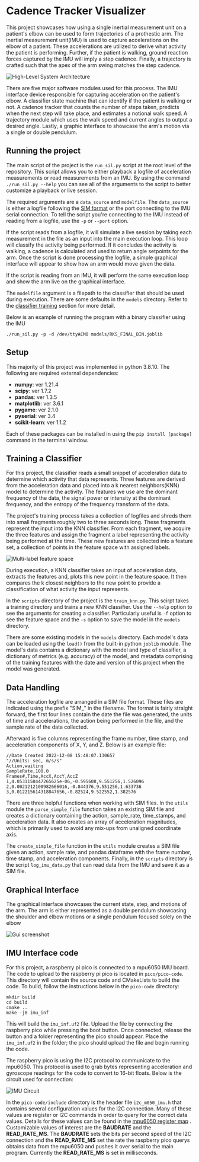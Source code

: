 # Cadence Tracker Visualizer

This project showcases how using a single inertial measurement unit on a
patient's elbow can be used to form trajectories of a prothestic arm. 
The inertial measurement unit(IMU) is used to capture accelerations on 
the elbow of a patient. These accelerations are utilized to derive what activity
the patient is performing. Further, if the patient is walking, ground reaction 
forces captured by the IMU will imply a step cadence. Finally, a trajectory is
crafted such that the apex of the arm swing matches the step cadence.

![High-Level System Architecture](docs/Images/cts_high_level_system.png)

There are five major software modules used for this process. The IMU interface
device responsible for capturing acceleration on the patient's elbow. A 
classifier state machine that can identify if the patient is walking or not. A
cadence tracker that counts the number of steps taken, predicts when the next
step will take place, and estimates a notional walk speed. A trajectory module
which uses the walk speed and current angles to output a desired angle.
Lastly, a graphic interface to showcase the arm's motion via a single or double
pendulum.

## Running the project

The main script of the project is the `run_sil.py` script at the root level of 
the repository. This script allows you to either playback a logfile of 
acceleration measurements or read measurements from an IMU. By using the command 
`./run_sil.py --help` you can see all of the arguments to the script to better 
customize a playback or live session. 

The required arguments are a `data_source` and `modelfile`. The `data_source` is
either a logfile following the [SIM format](#data-handling) or the port 
connecting to the IMU serial connection. To tell the script you're connecting
to the IMU instead of reading from a logfile, use the `-p` or `--port` option.

If the script reads from a logfile, it will simulate a live session by taking
each measurement in the file as an input into the main execution loop. This loop
will classify the activity being performed. If it concludes the activity is
walking, a cadence is calculated and used to return angle setpoints for the 
arm. Once the script is done processing the logfile, a simple graphical 
interface will appear to show how an arm would move given the data.

If the script is reading from an IMU, it will perform the same execution loop 
and show the arm live on the graphical interface. 

The `modelfile` argument is a filepath to the classifier that should be used
during execution. There are some defaults in the `models` directory. Refer to 
the [classifier training](#training-a-classifier) section for more detail.

Below is an example of running the program with a binary classifier using the 
IMU

`./run_sil.py -p -d /dev/ttyACM0 models/RKS_FINAL_BIN.joblib`

## Setup

This majority of this project was implemented in python 3.8.10. The following 
are required external dependencies:

* **numpy**: ver 1.21.4
* **scipy**: ver 1.7.2
* **pandas**: ver 1.3.5
* **matplotlib**: ver 3.6.1
* **pygame**: ver 2.1.0
* **pyserial**: ver 3.4
* **scikit-learn**: ver 1.1.2

Each of these packages can be installed in using the `pip install [package]` 
command in the terminal window.

## Training a Classifier

For this project, the classifier reads a small snippet of acceleration data
to determine which activity that data represents. Three features are derived 
from the acceleration data and placed into a k nearest neighbors(KNN) model to 
determine the activity. The features we use are the dominant frequency of the 
data, the signal power or intensity at the dominant frequency, and the entropy 
of the frequency transform of the data. 

The project's training process takes a collection of logfiles and shreds them
into small fragments roughly two to three seconds long. These fragments 
represent the input into the KNN classifier. From each fragment, we acquire the 
three features and assign the fragment a label representing the activity being 
performed at the time. These new features are collected into a feature set, 
a collection of points in the feature space with assigned labels. 

![Multi-label feature space](docs/Images/RKS_FINAL_MULTI_Feat_crop.png)

During execution, a KNN classifier takes an input of acceleration data, extracts 
the features and, plots this new point in the feature space. It then compares 
the k closest neighbors to the new point to provide a classification of what 
activity the input represents. 

In the `scripts` directory of the project is the `train_knn.py`. This scirpt
takes a training directory and trains a new KNN classifier. Use the `--help` 
option to see the arguments for creating a classifier. Particularly useful is 
`-f` option to see the feature space and the `-s` option to save the model in 
the `models` directory.

There are some existing models in the `models` directory. Each model's data
can be loaded using the `load()` from the built-in python `joblib` module. The
model's data contains a dictionary with the model and type of classifier, 
a dictionary of metrics (e.g. accuracy) of the model, and metadata comprising of
the training features with the date and version of this project when the model
was generated.

## Data Handling

The acceleration logfile are arranged in a SIM file format. These files are 
indicated using the prefix "SIM_" in the filename. The format is fairly straight
forward, the first four lines contain the date the file was generated, the units
of time and accelerations, the action being performed in the file, and the 
sample rate of the data collected. 

Afterward is five columns representing the frame number, time stamp, and 
acceleration components of X, Y, and Z. Below is an example file:

```
//Date Created 2022-12-08 15:48:07.130657
"//Units: sec, m/s/s"
Action,waiting
SampleRate,100.0
Frames#,Time,AccX,AccY,AccZ
1,4.0531158447265625e-06,-0.595608,9.551256,1.526096
2,0.0021212100982666016,-0.844376,9.551256,1.633736
3,0.012215614318847656,-0.82524,9.522552,1.382576
```

There are three helpful functions when working with SIM files. In the `utils` 
module the `parse_simple_file` function takes an existing SIM file and 
creates a dictionary containing the action, sample_rate, time_stamps, and 
acceleration data. It also creates an array of acceleration magnitudes, which is
primarily used to avoid any mix-ups from unaligned coordinate axis.

The `create_simple_file` function in the `utils` module creates a SIM file
given an action, sample rate, and pandas dataframe with the frame 
number, time stamp, and acceleration components. Finally, in the `scripts` 
directory is the script `log_imu_data.py` that can read data from the IMU and
save it as a SIM file.

## Graphical Interface

The graphical interface showcases the current state, step, and motions of the
arm. The arm is either represented as a double pendulum showcasing the shoulder 
and elbow motions or a single pendulum focused solely on the elbow

![Gui screenshot](docs/Images/GUI.png)


## IMU Interface code

For this project, a raspberry pi pico is connected to a mpu6050 IMU board. The
code to upload to the raspberry pi pico is located in `pico/pico-code`. This 
directory will contain the source code and CMakeLists to build the code. To 
build, follow the instructions below in the `pico-code` directory:

```
mkdir build
cd build
cmake ..
make -j8 imu_inf
```

This will build the `imu_inf.uf2` file. Upload the file by connecting the 
raspberry pico while pressing the boot button. Once connected, release the 
button and a folder representing the pico should appear.
Place the `imu_inf.uf2` in the folder; the pico should upload the file and begin
running the code.

The raspberry pico is using the I2C protocol to communicate to the mpu6050. This
protocol is used to grab bytes representing acceleration and gyroscope readings
for the code to convert to 16-bit floats. Below is the circuit used for 
connection:

![IMU Circuit](docs/Images/cts_IMU_circuit.png)

In the `pico-code/include` directory is the header file `i2c_m050_imu.h` that
contains several configuration values for the I2C connection. Many of these
values are register or I2C commands in order to query for the correct data 
values. Details for these values can be found in the 
[mpu6050 register map](https://invensense.tdk.com/wp-content/uploads/2015/02/MPU-6000-Register-Map1.pdf)
. Customizable values of interest are the **BAUDRATE** and the **READ_RATE_MS**.
The **BAUDRATE** sets the bits per second speed of the I2C connection and the
**READ_RATE_MS** set the rate the raspberry pico querys obtains data from the
mpu6050 and pushes it over serial to the main program. Currently the 
**READ_RATE_MS** is set in milliseconds.